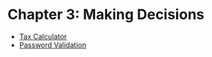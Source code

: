 # Chapter 3: Making Decisions

- [Tax Calculator](./tax_calculator.md)
- [Password Validation](./password_validation.md)
